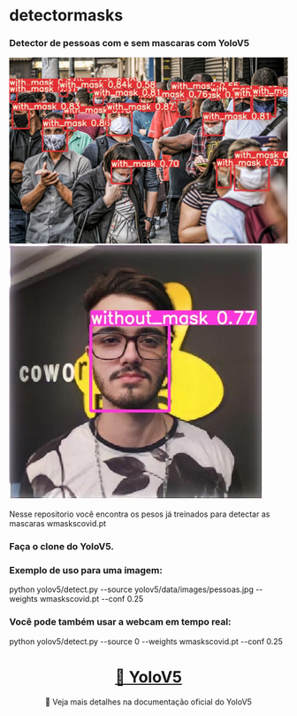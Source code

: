 # detectormasks
<h3> Detector de pessoas com e sem mascaras com YoloV5 </h3>

![plot](./runs/detect/exp4/pessoas.jpg)
![plot](./runs/detect/exp3/carlos.jpeg)

Nesse repositorio você encontra os pesos já treinados para detectar as mascaras wmaskscovid.pt

<h3>Faça o clone do YoloV5.</h3>

<h3>Exemplo de uso para uma imagem: </h3>

<p> python yolov5/detect.py --source yolov5/data/images/pessoas.jpg --weights wmaskscovid.pt --conf 0.25 </p>

<h3> Você pode também usar a webcam em tempo real: </h3>

python yolov5/detect.py --source 0 --weights wmaskscovid.pt --conf 0.25

<h1 align="center">
    <a href="https://github.com/ultralytics/yolov5">🔗 YoloV5</a>
</h1>
<p align="center">🚀 Veja mais detalhes na documentação oficial do YoloV5</p>
